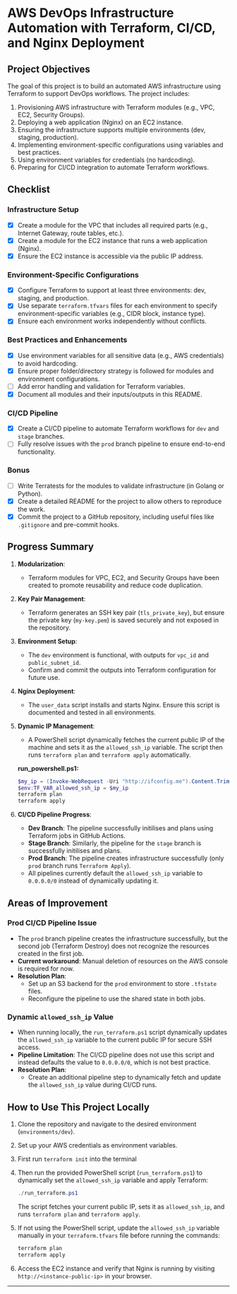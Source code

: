 # AWS DevOps Infrastructure Automation with Terraform, CI/CD, and Nginx Deployment

## **Project Objectives**

The goal of this project is to build an automated AWS infrastructure using Terraform to support DevOps workflows. The project includes:

1. Provisioning AWS infrastructure with Terraform modules (e.g., VPC, EC2, Security Groups).
2. Deploying a web application (Nginx) on an EC2 instance.
3. Ensuring the infrastructure supports multiple environments (dev, staging, production).
4. Implementing environment-specific configurations using variables and best practices.
5. Using environment variables for credentials (no hardcoding).
6. Preparing for CI/CD integration to automate Terraform workflows.

## **Checklist**

### **Infrastructure Setup**
- [x] Create a module for the VPC that includes all required parts (e.g., Internet Gateway, route tables, etc.).
- [x] Create a module for the EC2 instance that runs a web application (Nginx).
- [x] Ensure the EC2 instance is accessible via the public IP address.

### **Environment-Specific Configurations**
- [x] Configure Terraform to support at least three environments: dev, staging, and production.
- [x] Use separate `terraform.tfvars` files for each environment to specify environment-specific variables (e.g., CIDR block, instance type).
- [x] Ensure each environment works independently without conflicts.

### **Best Practices and Enhancements**
- [x] Use environment variables for all sensitive data (e.g., AWS credentials) to avoid hardcoding.
- [x] Ensure proper folder/directory strategy is followed for modules and environment configurations.
- [ ] Add error handling and validation for Terraform variables.
- [x] Document all modules and their inputs/outputs in this README.

### **CI/CD Pipeline**
- [x] Create a CI/CD pipeline to automate Terraform workflows for `dev` and `stage` branches.
- [ ] Fully resolve issues with the `prod` branch pipeline to ensure end-to-end functionality.

### **Bonus**
- [ ] Write Terratests for the modules to validate infrastructure (in Golang or Python).
- [x] Create a detailed README for the project to allow others to reproduce the work.
- [x] Commit the project to a GitHub repository, including useful files like `.gitignore` and pre-commit hooks.

## **Progress Summary**

1. **Modularization**:

   - Terraform modules for VPC, EC2, and Security Groups have been created to promote reusability and reduce code duplication.

1. **Key Pair Management**:

   - Terraform generates an SSH key pair (`tls_private_key`), but ensure the private key (`my-key.pem`) is saved securely and not exposed in the repository.

2. **Environment Setup**:

   - The `dev` environment is functional, with outputs for `vpc_id` and `public_subnet_id`.
   - Confirm and commit the outputs into Terraform configuration for future use.

3. **Nginx Deployment**:

   - The `user_data` script installs and starts Nginx. Ensure this script is documented and tested in all environments.

4. **Dynamic IP Management**:

   - A PowerShell script dynamically fetches the current public IP of the machine and sets it as the `allowed_ssh_ip` variable. The script then runs `terraform plan` and `terraform apply` automatically.

   **run_powershell.ps1:**

   ```powershell
   $my_ip = (Invoke-WebRequest -Uri "http://ifconfig.me").Content.Trim() + "/32"
   $env:TF_VAR_allowed_ssh_ip = $my_ip
   terraform plan
   terraform apply
   ```
   
5. **CI/CD Pipeline Progress**:

   - **Dev Branch**: The pipeline successfully initilises and plans using Terraform jobs in GitHub Actions.
   - **Stage Branch**: Similarly, the pipeline for the `stage` branch is successfully initilises and plans.
   - **Prod Branch**: The pipeline creates infrastructure successfully (only `prod` branch runs `Terraform Apply`).
   - All pipelines currently default the `allowed_ssh_ip` variable to `0.0.0.0/0` instead of dynamically updating it.

## **Areas of Improvement**

### **Prod CI/CD Pipeline Issue**
- The `prod` branch pipeline creates the infrastructure successfully, but the second job (Terraform Destroy) does not recognize the resources created in the first job.
- **Current workaround**: Manual deletion of resources on the AWS console is required for now.
- **Resolution Plan**:
  - Set up an S3 backend for the `prod` environment to store `.tfstate` files.
  - Reconfigure the pipeline to use the shared state in both jobs.
    
### **Dynamic `allowed_ssh_ip` Value**
- When running locally, the `run_terraform.ps1` script dynamically updates the `allowed_ssh_ip` variable to the current public IP for secure SSH access.
- **Pipeline Limitation**: The CI/CD pipeline does not use this script and instead defaults the value to `0.0.0.0/0`, which is not best practice.
- **Resolution Plan**:
  - Create an additional pipeline step to dynamically fetch and update the `allowed_ssh_ip` value during CI/CD runs.

## **How to Use This Project Locally**

1. Clone the repository and navigate to the desired environment (`environments/dev`).
2. Set up your AWS credentials as environment variables.
3. First run `terraform init` into the terminal
4. Then run the provided PowerShell script (`run_terraform.ps1`) to dynamically set the `allowed_ssh_ip` variable and apply Terraform:

   ```powershell
   ./run_terraform.ps1
   ```

   The script fetches your current public IP, sets it as `allowed_ssh_ip`, and runs `terraform plan` and `terraform apply`.

5. If not using the PowerShell script, update the `allowed_ssh_ip` variable manually in your `terraform.tfvars` file before running the commands:

   ```bash
   terraform plan
   terraform apply
   ```

6. Access the EC2 instance and verify that Nginx is running by visiting `http://<instance-public-ip>` in your browser.

---



